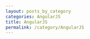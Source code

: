 ```yaml
---
layout: posts_by_category
categories: AngularJS
title: AngularJS
permalink: /category/AngularJS
---
```

